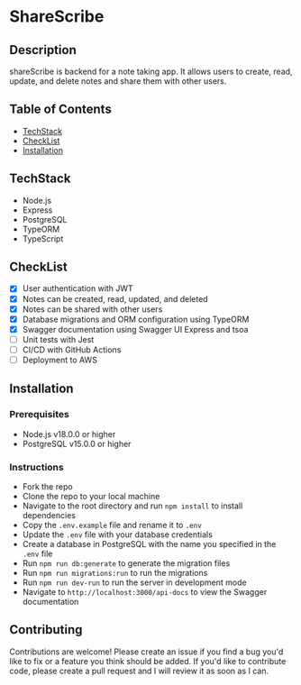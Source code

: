 # ShareScribe 

## Description
shareScribe is backend for a note taking app. It allows users to create, read, update, and delete notes and share them with other users.


## Table of Contents
* [TechStack](#techstack)
* [CheckList](#checklist)
* [Installation](#installation)

## TechStack

- Node.js
- Express
- PostgreSQL
- TypeORM
- TypeScript

## CheckList

- [x] User authentication with JWT
- [x] Notes can be created, read, updated, and deleted 
- [x] Notes can be shared with other users
- [x] Database migrations and ORM configuration using TypeORM
- [x] Swagger documentation using Swagger UI Express and tsoa
- [ ] Unit tests with Jest
- [ ] CI/CD with GitHub Actions
- [ ] Deployment to AWS

## Installation

### Prerequisites
- Node.js v18.0.0 or higher
- PostgreSQL v15.0.0 or higher

### Instructions
- Fork the repo
- Clone the repo to your local machine
- Navigate to the root directory and run `npm install` to install dependencies
- Copy the `.env.example` file and rename it to `.env`
- Update the `.env` file with your database credentials
- Create a database in PostgreSQL with the name you specified in the `.env` file
- Run `npm run db:generate` to generate the migration files 
- Run `npm run migrations:run` to run the migrations 
- Run `npm run dev-run` to run the server in development mode
- Navigate to `http://localhost:3000/api-docs` to view the Swagger documentation


## Contributing
Contributions are welcome! Please create an issue if you find a bug you'd like to fix or a feature you think should be added. If you'd like to contribute code, please create a pull request and I will review it as soon as I can.